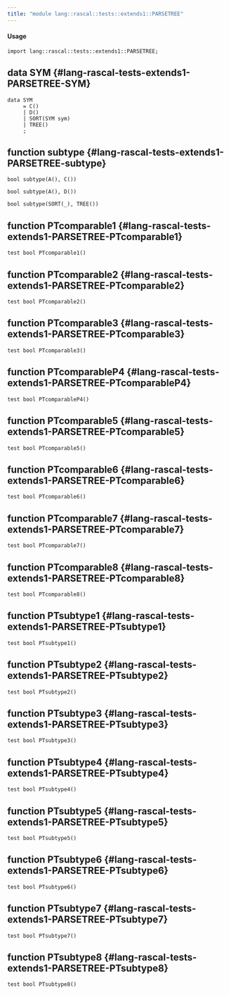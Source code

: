 ```yaml
---
title: "module lang::rascal::tests::extends1::PARSETREE"
---
```


#### Usage

`import lang::rascal::tests::extends1::PARSETREE;`


## data SYM {#lang-rascal-tests-extends1-PARSETREE-SYM}

```rascal
data SYM  
     = C()
     | D()
     | SORT(SYM sym)
     | TREE()
     ;
```

## function subtype {#lang-rascal-tests-extends1-PARSETREE-subtype}

```rascal
bool subtype(A(), C())

bool subtype(A(), D())

bool subtype(SORT(_), TREE())

```

## function PTcomparable1 {#lang-rascal-tests-extends1-PARSETREE-PTcomparable1}

```rascal
test bool PTcomparable1()

```

## function PTcomparable2 {#lang-rascal-tests-extends1-PARSETREE-PTcomparable2}

```rascal
test bool PTcomparable2()

```

## function PTcomparable3 {#lang-rascal-tests-extends1-PARSETREE-PTcomparable3}

```rascal
test bool PTcomparable3()

```

## function PTcomparableP4 {#lang-rascal-tests-extends1-PARSETREE-PTcomparableP4}

```rascal
test bool PTcomparableP4()

```

## function PTcomparable5 {#lang-rascal-tests-extends1-PARSETREE-PTcomparable5}

```rascal
test bool PTcomparable5()

```

## function PTcomparable6 {#lang-rascal-tests-extends1-PARSETREE-PTcomparable6}

```rascal
test bool PTcomparable6()

```

## function PTcomparable7 {#lang-rascal-tests-extends1-PARSETREE-PTcomparable7}

```rascal
test bool PTcomparable7()

```

## function PTcomparable8 {#lang-rascal-tests-extends1-PARSETREE-PTcomparable8}

```rascal
test bool PTcomparable8()

```

## function PTsubtype1 {#lang-rascal-tests-extends1-PARSETREE-PTsubtype1}

```rascal
test bool PTsubtype1()

```

## function PTsubtype2 {#lang-rascal-tests-extends1-PARSETREE-PTsubtype2}

```rascal
test bool PTsubtype2()

```

## function PTsubtype3 {#lang-rascal-tests-extends1-PARSETREE-PTsubtype3}

```rascal
test bool PTsubtype3()

```

## function PTsubtype4 {#lang-rascal-tests-extends1-PARSETREE-PTsubtype4}

```rascal
test bool PTsubtype4()

```

## function PTsubtype5 {#lang-rascal-tests-extends1-PARSETREE-PTsubtype5}

```rascal
test bool PTsubtype5()

```

## function PTsubtype6 {#lang-rascal-tests-extends1-PARSETREE-PTsubtype6}

```rascal
test bool PTsubtype6()

```

## function PTsubtype7 {#lang-rascal-tests-extends1-PARSETREE-PTsubtype7}

```rascal
test bool PTsubtype7()

```

## function PTsubtype8 {#lang-rascal-tests-extends1-PARSETREE-PTsubtype8}

```rascal
test bool PTsubtype8()

```

